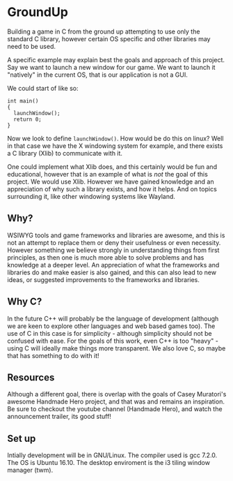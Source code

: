 # GroundUp
Building a game in C from the ground up attempting to use only
the standard C library, however certain OS specific and other libraries may need to be used.

A specific example may explain best the goals and approach of this project.
Say we want to launch a new window for our game. We want to launch it "natively" in the current OS, that is our application is not a GUI.

We could start of like so:
```
int main()
{
  launchWindow();
  return 0;
}
```
Now we look to define `launchWindow()`. How would be do this on linux? Well in that case we have the X windowing system for example, and there exists a C library (Xlib) to communicate with it.

One could implement what Xlib does, and this certainly would be fun and educational, however that is an example of what is _not_
the goal of this project. We would use Xlib. However we have gained knowledge and an appreciation of why such a library exists, and how it helps. And on topics surrounding it, like other windowing systems like Wayland.

## Why?
WSIWYG tools and game frameworks and libraries are awesome,
and this is not an attempt to replace them or deny their usefulness or even necessity.
However something we believe strongly in understanding things from first principles,
as then one is much more able to solve problems and has knowledge at a deeper level. 
An appreciation of what the frameworks and libraries do and make easier is also gained, and this can also lead to new ideas,
or suggested improvements to the frameworks and libraries.

## Why C?
In the future C++ will probably be the language of development (although we are keen to explore other languages and web based games too). The use of C in this case is for simplicity - although simplicity should not be confused with ease. For the goals of this work, even C++ is too "heavy" - using C will ideally make things more transparent. We also love C, so maybe that has something to do with it!

## Resources
Although a different goal, there is overlap with the goals of Casey Muratori's awesome Handmade Hero project, and that was and remains an inspiration. Be sure to checkout the youtube channel (Handmade Hero), and watch the announcement trailer, its good stuff! 

## Set up
Intially development will be in GNU/Linux.
The compiler used is gcc 7.2.0.
The OS is Ubuntu 16.10.
The desktop enviroment is the i3 tiling window manager (twm).
